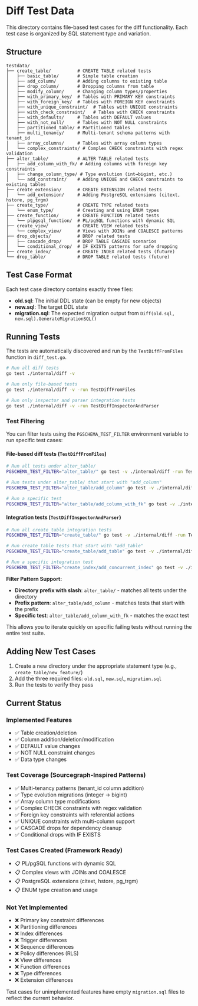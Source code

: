 # Diff Test Data

This directory contains file-based test cases for the diff functionality. Each test case is organized by SQL statement type and variation.

## Structure

```
testdata/
├── create_table/          # CREATE TABLE related tests
│   ├── basic_table/       # Simple table creation
│   ├── add_column/        # Adding columns to existing table
│   ├── drop_column/       # Dropping columns from table
│   ├── modify_column/     # Changing column types/properties
│   ├── with_primary_key/  # Tables with PRIMARY KEY constraints
│   ├── with_foreign_key/  # Tables with FOREIGN KEY constraints
│   ├── with_unique_constraint/  # Tables with UNIQUE constraints
│   ├── with_check_constraint/   # Tables with CHECK constraints
│   ├── with_defaults/     # Tables with DEFAULT values
│   ├── with_not_null/     # Tables with NOT NULL constraints
│   ├── partitioned_table/ # Partitioned tables
│   ├── multi_tenancy/     # Multi-tenant schema patterns with tenant_id
│   ├── array_columns/     # Tables with array column types
│   └── complex_constraints/ # Complex CHECK constraints with regex validation
├── alter_table/           # ALTER TABLE related tests
│   ├── add_column_with_fk/ # Adding columns with foreign key constraints
│   ├── change_column_type/ # Type evolution (int→bigint, etc.)
│   └── add_constraint/    # Adding UNIQUE and CHECK constraints to existing tables
├── create_extension/      # CREATE EXTENSION related tests
│   └── add_extension/     # Adding PostgreSQL extensions (citext, hstore, pg_trgm)
├── create_type/           # CREATE TYPE related tests
│   └── enum_type/         # Creating and using ENUM types
├── create_function/       # CREATE FUNCTION related tests
│   └── plpgsql_function/  # PL/pgSQL functions with dynamic SQL
├── create_view/           # CREATE VIEW related tests
│   └── complex_view/      # Views with JOINs and COALESCE patterns
├── drop_objects/          # DROP related tests
│   ├── cascade_drop/      # DROP TABLE CASCADE scenarios
│   └── conditional_drop/  # IF EXISTS patterns for safe dropping
├── create_index/          # CREATE INDEX related tests (future)
└── drop_table/            # DROP TABLE related tests (future)
```

## Test Case Format

Each test case directory contains exactly three files:

- **old.sql**: The initial DDL state (can be empty for new objects)
- **new.sql**: The target DDL state
- **migration.sql**: The expected migration output from `Diff(old.sql, new.sql).GenerateMigrationSQL()`

## Running Tests

The tests are automatically discovered and run by the `TestDiffFromFiles` function in `diff_test.go`.

```bash
# Run all diff tests
go test ./internal/diff -v

# Run only file-based tests
go test ./internal/diff -v -run TestDiffFromFiles

# Run only inspector and parser integration tests
go test ./internal/diff -v -run TestDiffInspectorAndParser
```

### Test Filtering

You can filter tests using the `PGSCHEMA_TEST_FILTER` environment variable to run specific test cases:

#### File-based diff tests (`TestDiffFromFiles`)

```bash
# Run all tests under alter_table/
PGSCHEMA_TEST_FILTER="alter_table/" go test -v ./internal/diff -run TestDiffFromFiles

# Run tests under alter_table/ that start with "add_column"
PGSCHEMA_TEST_FILTER="alter_table/add_column" go test -v ./internal/diff -run TestDiffFromFiles

# Run a specific test
PGSCHEMA_TEST_FILTER="alter_table/add_column_with_fk" go test -v ./internal/diff -run TestDiffFromFiles
```

#### Integration tests (`TestDiffInspectorAndParser`)

```bash
# Run all create_table integration tests
PGSCHEMA_TEST_FILTER="create_table/" go test -v ./internal/diff -run TestDiffInspectorAndParser

# Run create_table tests that start with "add_table"
PGSCHEMA_TEST_FILTER="create_table/add_table" go test -v ./internal/diff -run TestDiffInspectorAndParser

# Run a specific integration test
PGSCHEMA_TEST_FILTER="create_index/add_concurrent_index" go test -v ./internal/diff -run TestDiffInspectorAndParser
```

**Filter Pattern Support:**

- **Directory prefix with slash**: `alter_table/` - matches all tests under the directory
- **Prefix pattern**: `alter_table/add_column` - matches tests that start with the prefix
- **Specific test**: `alter_table/add_column_with_fk` - matches the exact test

This allows you to iterate quickly on specific failing tests without running the entire test suite.

## Adding New Test Cases

1. Create a new directory under the appropriate statement type (e.g., `create_table/new_feature/`)
2. Add the three required files: `old.sql`, `new.sql`, `migration.sql`
3. Run the tests to verify they pass

## Current Status

### Implemented Features

- ✅ Table creation/deletion
- ✅ Column addition/deletion/modification
- ✅ DEFAULT value changes
- ✅ NOT NULL constraint changes
- ✅ Data type changes

### Test Coverage (Sourcegraph-Inspired Patterns)

- ✅ Multi-tenancy patterns (tenant_id column addition)
- ✅ Type evolution migrations (integer → bigint)
- ✅ Array column type modifications
- ✅ Complex CHECK constraints with regex validation
- ✅ Foreign key constraints with referential actions
- ✅ UNIQUE constraints with multi-column support
- ✅ CASCADE drops for dependency cleanup
- ✅ Conditional drops with IF EXISTS

### Test Cases Created (Framework Ready)

- 📋 PL/pgSQL functions with dynamic SQL
- 📋 Complex views with JOINs and COALESCE
- 📋 PostgreSQL extensions (citext, hstore, pg_trgm)
- 📋 ENUM type creation and usage

### Not Yet Implemented

- ❌ Primary key constraint differences
- ❌ Partitioning differences
- ❌ Index differences
- ❌ Trigger differences
- ❌ Sequence differences
- ❌ Policy differences (RLS)
- ❌ View differences
- ❌ Function differences
- ❌ Type differences
- ❌ Extension differences

Test cases for unimplemented features have empty `migration.sql` files to reflect the current behavior.
